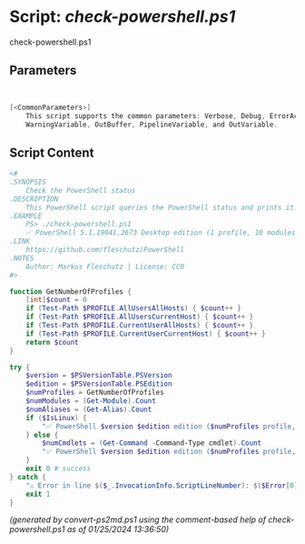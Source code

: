 Script: *check-powershell.ps1*
========================

check-powershell.ps1 


Parameters
----------
```powershell


[<CommonParameters>]
    This script supports the common parameters: Verbose, Debug, ErrorAction, ErrorVariable, WarningAction, 
    WarningVariable, OutBuffer, PipelineVariable, and OutVariable.
```

Script Content
--------------
```powershell
<#
.SYNOPSIS
	Check the PowerShell status
.DESCRIPTION
	This PowerShell script queries the PowerShell status and prints it.
.EXAMPLE
	PS> ./check-powershell.ps1
	✅ PowerShell 5.1.19041.2673 Desktop edition (1 profile, 10 modules, 1458 cmdlets, 172 aliases)
.LINK
	https://github.com/fleschutz/PowerShell
.NOTES
	Author: Markus Fleschutz | License: CC0
#>

function GetNumberOfProfiles {
	[int]$count = 0
	if (Test-Path $PROFILE.AllUsersAllHosts) { $count++ }
	if (Test-Path $PROFILE.AllUsersCurrentHost) { $count++ }
	if (Test-Path $PROFILE.CurrentUserAllHosts) { $count++ }
	if (Test-Path $PROFILE.CurrentUserCurrentHost) { $count++ }
	return $count
}

try {
	$version = $PSVersionTable.PSVersion
	$edition = $PSVersionTable.PSEdition
	$numProfiles = GetNumberOfProfiles
	$numModules = (Get-Module).Count
	$numAliases = (Get-Alias).Count
	if ($IsLinux) {
		"✅ PowerShell $version $edition edition ($numProfiles profile, $numModules modules, $numAliases aliases)"
	} else {
		$numCmdlets = (Get-Command -Command-Type cmdlet).Count
		"✅ PowerShell $version $edition edition ($numProfiles profile, $numModules modules, $numCmdlets cmdlets, $numAliases aliases)"
	}
	exit 0 # success
} catch {
	"⚠️ Error in line $($_.InvocationInfo.ScriptLineNumber): $($Error[0])"
	exit 1
}
```

*(generated by convert-ps2md.ps1 using the comment-based help of check-powershell.ps1 as of 01/25/2024 13:36:50)*
